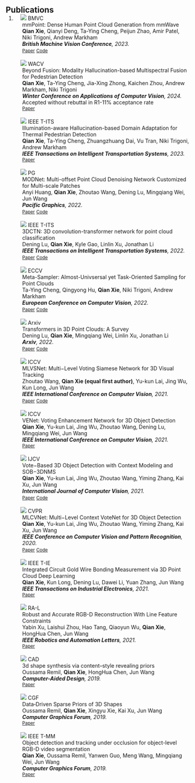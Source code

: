 <h2 id="publications" style="margin: 2px 0px -15px;">Publications</h2>

<div class="publications">
<ol class="bibliography">

<li>

<div class="pub-row">

  <div class="col-sm-3 abbr" style="position: relative;padding-right: 15px;padding-left: 15px;">
    <img src="assets/img/paper_teasers/BMVC-mm-1.png" class="teaser img-fluid z-depth-1">
    <abbr class="badge">BMVC</abbr>
  </div>

  <div class="col-sm-9" style="position: relative;padding-right: 15px;padding-left: 20px;">
    <div class="title">mmPoint: Dense Human Point Cloud Generation from mmWave</div>
    <div class="author"><strong>Qian Xie</strong>, Qianyi Deng, Ta-Ying Cheng, Peijun Zhao, Amir Patel, Niki Trigoni, Andrew Markham</div>
    <div class="periodical"><em><strong>British Machine Vision Conference</strong>, 2023.</em></div>
    <div class="links">
      <a href="https://nuaaxq.github.io/personal_website/" class="btn btn-sm z-depth-0" role="button" target="_blank" style="font-size:12px;">Paper</a>
      <a href="https://nuaaxq.github.io/personal_website/" class="btn btn-sm z-depth-0" role="button" target="_blank" style="font-size:12px;">Code</a>
    </div>
  </div>

</div>

<br>
<div class="pub-row">

  <div class="col-sm-3 abbr" style="position: relative;padding-right: 15px;padding-left: 15px;">
    <img src="assets/img/paper_teasers/WACV-thermal.png" class="teaser img-fluid z-depth-1">
    <abbr class="badge">WACV</abbr>
  </div>

  <div class="col-sm-9" style="position: relative;padding-right: 15px;padding-left: 20px;">
    <div class="title">Beyond Fusion: Modality Hallucination-based Multispectral Fusion for Pedestrian Detection</div>
    <div class="author"><strong>Qian Xie</strong>, Ta-Ying Cheng, Jia-Xing Zhong, Kaichen Zhou, Andrew Markham, Niki Trigoni</div>
    <div class="periodical"><em><strong>Winter Conference on Applications of Computer Vision</strong>, 2024.</em></div>
    <div class="other">Accepted without rebuttal in R1-11% acceptance rate</div>
    <div class="links">
      <a href="https://nuaaxq.github.io/personal_website/" class="btn btn-sm z-depth-0" role="button" target="_blank" style="font-size:12px;">Paper</a>
    </div>
  </div>

</div>


<br>
<div class="pub-row">

  <div class="col-sm-3 abbr" style="position: relative;padding-right: 15px;padding-left: 15px;">
    <img src="assets/img/paper_teasers/TITS-thermal-1.png" class="teaser img-fluid z-depth-1">
    <abbr class="badge">IEEE T-ITS</abbr>
  </div>

  <div class="col-sm-9" style="position: relative;padding-right: 15px;padding-left: 20px;">
    <div class="title">Illumination-aware Hallucination-based Domain Adaptation for Thermal Pedestrian Detection</div>
    <div class="author"><strong>Qian Xie</strong>, Ta-Ying Cheng, Zhuangzhuang Dai, Vu Tran, Niki Trigoni, Andrew Markham</div>
    <div class="periodical"><em><strong>IEEE Transactions on Intelligent Transportation Systems</strong>, 2023.</em></div>
    <div class="links">
      <a href="https://nuaaxq.github.io/personal_website/" class="btn btn-sm z-depth-0" role="button" target="_blank" style="font-size:12px;">Paper</a>
    </div>
  </div>

</div>

<br>
<div class="pub-row">

  <div class="col-sm-3 abbr" style="position: relative;padding-right: 15px;padding-left: 15px;">
    <img src="assets/img/paper_teasers/MODNet-1.png" class="teaser img-fluid z-depth-1">
    <abbr class="badge">PG</abbr>
  </div>

  <div class="col-sm-9" style="position: relative;padding-right: 15px;padding-left: 20px;">
    <div class="title">MODNet: Multi-offset Point Cloud Denoising Network Customized for Multi-scale Patches</div>
    <div class="author">Anyi Huang, <strong>Qian Xie</strong>, Zhoutao Wang, Dening Lu, Mingqiang Wei, Jun Wang</div>
    <div class="periodical"><em><strong>Pacific Graphics</strong>, 2022.</em></div>
    <div class="links">
      <a href="https://arxiv.org/abs/2208.14160" class="btn btn-sm z-depth-0" role="button" target="_blank" style="font-size:12px;">Paper</a>
      <a href="https://github.com/hay-001/MODNet" class="btn btn-sm z-depth-0" role="button" target="_blank" style="font-size:12px;">Code</a>
    </div>
  </div>

</div>


<br>
<div class="pub-row">

  <div class="col-sm-3 abbr" style="position: relative;padding-right: 15px;padding-left: 15px;">
    <img src="assets/img/paper_teasers/3DCTN.png" class="teaser img-fluid z-depth-1">
    <abbr class="badge">IEEE T-ITS</abbr>
  </div>

  <div class="col-sm-9" style="position: relative;padding-right: 15px;padding-left: 20px;">
    <div class="title">3DCTN: 3D convolution-transformer network for point cloud classification</div>
    <div class="author">Dening Lu, <strong>Qian Xie</strong>, Kyle Gao, Linlin Xu, Jonathan Li</div>
    <div class="periodical"><em><strong>IEEE Transactions on Intelligent Transportation Systems</strong>, 2022.</em></div>
    <div class="links">
      <a href="https://arxiv.org/pdf/2203.00828.pdf" class="btn btn-sm z-depth-0" role="button" target="_blank" style="font-size:12px;">Paper</a>
      <a href="https://github.com/d62lu/3DCTN" class="btn btn-sm z-depth-0" role="button" target="_blank" style="font-size:12px;">Code</a>
    </div>
  </div>

</div>



<br>
<div class="pub-row">

  <div class="col-sm-3 abbr" style="position: relative;padding-right: 15px;padding-left: 15px;">
    <img src="assets/img/paper_teasers/Meta-sampler.PNG" class="teaser img-fluid z-depth-1">
    <abbr class="badge">ECCV</abbr>
  </div>

  <div class="col-sm-9" style="position: relative;padding-right: 15px;padding-left: 20px;">
    <div class="title">Meta-Sampler: Almost-Univsersal yet Task-Oriented Sampling for Point Clouds</div>
    <div class="author">Ta-Ying Cheng, Qingyong Hu, <strong>Qian Xie</strong>, Niki Trigoni, Andrew Markham</div>
    <div class="periodical"><em><strong>European Conference on Computer Vision</strong>, 2022.</em></div>
    <div class="links">
      <a href="https://link.springer.com/chapter/10.1007/978-3-031-20086-1_40" class="btn btn-sm z-depth-0" role="button" target="_blank" style="font-size:12px;">Paper</a>
      <a href="https://github.com/ttchengab/MetaSampler" class="btn btn-sm z-depth-0" role="button" target="_blank" style="font-size:12px;">Code</a>
    </div>
  </div>

</div>


<br>
<div class="pub-row">

  <div class="col-sm-3 abbr" style="position: relative;padding-right: 15px;padding-left: 15px;">
    <img src="assets/img/paper_teasers/Survey.PNG" class="teaser img-fluid z-depth-1">
    <abbr class="badge">Arxiv</abbr>
  </div>

  <div class="col-sm-9" style="position: relative;padding-right: 15px;padding-left: 20px;">
    <div class="title">Transformers in 3D Point Clouds: A Survey</div>
    <div class="author">Dening Lu, <strong>Qian Xie</strong>, Mingqiang Wei, Linlin Xu, Jonathan Li</div>
    <div class="periodical"><em><strong>Arxiv</strong>, 2022.</em></div>
    <div class="links">
      <a href="https://arxiv.org/abs/2205.07417" class="btn btn-sm z-depth-0" role="button" target="_blank" style="font-size:12px;">Paper</a>
      <a href="https://github.com/NUAAXQ/awesome-point-cloud-analysis-2022" class="btn btn-sm z-depth-0" role="button" target="_blank" style="font-size:12px;">Code</a>
    </div>
  </div>

</div>

<br>
<div class="pub-row">

  <div class="col-sm-3 abbr" style="position: relative;padding-right: 15px;padding-left: 15px;">
    <img src="assets/img/paper_teasers/MLVSNet-1.png" class="teaser img-fluid z-depth-1">
    <abbr class="badge">ICCV</abbr>
  </div>

  <div class="col-sm-9" style="position: relative;padding-right: 15px;padding-left: 20px;">
    <div class="title">MLVSNet: Multi−Level Voting Siamese Network for 3D Visual Tracking</div>
    <div class="author">Zhoutao Wang, <strong>Qian Xie (equal first author)</strong>, Yu-kun Lai, Jing Wu‚ Kun Long, Jun Wang</div>
    <div class="periodical"><em><strong>IEEE International Conference on Computer Vision</strong>, 2021.</em></div>
    <div class="links">
      <a href="https://openaccess.thecvf.com/content/ICCV2021/papers/Wang_MLVSNet_Multi-Level_Voting_Siamese_Network_for_3D_Visual_Tracking_ICCV_2021_paper.pdf" class="btn btn-sm z-depth-0" role="button" target="_blank" style="font-size:12px;">Paper</a>
      <a href="https://github.com/CodeWZT/MLVSNet" class="btn btn-sm z-depth-0" role="button" target="_blank" style="font-size:12px;">Code</a>
    </div>
  </div>

</div>

<br>
<div class="pub-row">

  <div class="col-sm-3 abbr" style="position: relative;padding-right: 15px;padding-left: 15px;">
    <img src="assets/img/paper_teasers/VENet.PNG" class="teaser img-fluid z-depth-1">
    <abbr class="badge">ICCV</abbr>
  </div>

  <div class="col-sm-9" style="position: relative;padding-right: 15px;padding-left: 20px;">
    <div class="title">VENet: Voting Enhancement Network for 3D Object Detection</div>
    <div class="author"><strong>Qian Xie</strong>, Yu-kun Lai, Jing Wu‚ Zhoutao Wang‚ Dening Lu‚ Mingqiang Wei, Jun Wang</div>
    <div class="periodical"><em><strong>IEEE International Conference on Computer Vision</strong>, 2021.</em></div>
    <div class="links">
      <a href="https://openaccess.thecvf.com/content/ICCV2021/papers/Xie_VENet_Voting_Enhancement_Network_for_3D_Object_Detection_ICCV_2021_paper.pdf" class="btn btn-sm z-depth-0" role="button" target="_blank" style="font-size:12px;">Paper</a>
    </div>
  </div>

</div>

<br>
<div class="pub-row">

  <div class="col-sm-3 abbr" style="position: relative;padding-right: 15px;padding-left: 15px;">
    <img src="assets/img/paper_teasers/IJCV-MLCVNet.PNG" class="teaser img-fluid z-depth-1">
    <abbr class="badge">IJCV</abbr>
  </div>

  <div class="col-sm-9" style="position: relative;padding-right: 15px;padding-left: 20px;">
    <div class="title">Vote−Based 3D Object Detection with Context Modeling and SOB−3DNMS</div>
    <div class="author"><strong>Qian Xie</strong>, Yu-kun Lai, Jing Wu‚ Zhoutao Wang‚ Yiming Zhang‚ Kai Xu, Jun Wang</div>
    <div class="periodical"><em><strong>International Journal of Computer Vision</strong>, 2021.</em></div>
    <div class="links">
      <a href="https://link.springer.com/content/pdf/10.1007/s11263-021-01456-w.pdf" class="btn btn-sm z-depth-0" role="button" target="_blank" style="font-size:12px;">Paper</a>
      <a href="https://github.com/NUAAXQ/MLCVNet" class="btn btn-sm z-depth-0" role="button" target="_blank" style="font-size:12px;">Code</a>
    </div>
  </div>

</div>

<br>
<div class="pub-row">

  <div class="col-sm-3 abbr" style="position: relative;padding-right: 15px;padding-left: 15px;">
    <img src="assets/img/paper_teasers/MLCVNet.PNG" class="teaser img-fluid z-depth-1">
    <abbr class="badge">CVPR</abbr>
  </div>

  <div class="col-sm-9" style="position: relative;padding-right: 15px;padding-left: 20px;">
    <div class="title">MLCVNet: Multi−Level Context VoteNet for 3D Object Detection</div>
    <div class="author"><strong>Qian Xie</strong>, Yu-kun Lai, Jing Wu‚ Zhoutao Wang‚ Yiming Zhang‚ Kai Xu, Jun Wang</div>
    <div class="periodical"><em><strong>IEEE Conference on Computer Vision and Pattern Recognition</strong>, 2020.</em></div>
    <div class="links">
      <a href="openaccess.thecvf.com/content_CVPR_2020/papers/Xie_MLCVNet_Multi-Level_Context_VoteNet_for_3D_Object_Detection_CVPR_2020_paper.pdf" class="btn btn-sm z-depth-0" role="button" target="_blank" style="font-size:12px;">Paper</a>
      <a href="https://github.com/NUAAXQ/MLCVNet" class="btn btn-sm z-depth-0" role="button" target="_blank" style="font-size:12px;">Code</a>
    </div>
  </div>

</div>

<br>
<div class="pub-row">

  <div class="col-sm-3 abbr" style="position: relative;padding-right: 15px;padding-left: 15px;">
    <img src="assets/img/paper_teasers/TIE.PNG" class="teaser img-fluid z-depth-1">
    <abbr class="badge">IEEE T-IE</abbr>
  </div>

  <div class="col-sm-9" style="position: relative;padding-right: 15px;padding-left: 20px;">
    <div class="title">Integrated Circuit Gold Wire Bonding Measurement via 3D Point Cloud Deep Learning</div>
    <div class="author"><strong>Qian Xie</strong>, Kun Long, Dening Lu, Dawei Li, Yuan Zhang, Jun Wang</div>
    <div class="periodical"><em><strong>IEEE Transactions on Industrial Electronics</strong>, 2021.</em></div>
    <div class="links">
      <a href="https://ieeexplore.ieee.org/abstract/document/9583886/" class="btn btn-sm z-depth-0" role="button" target="_blank" style="font-size:12px;">Paper</a>
    </div>
  </div>

</div>

<br>
<div class="pub-row">

  <div class="col-sm-3 abbr" style="position: relative;padding-right: 15px;padding-left: 15px;">
    <img src="assets/img/paper_teasers/RA-L.PNG" class="teaser img-fluid z-depth-1">
    <abbr class="badge">RA-L</abbr>
  </div>

  <div class="col-sm-9" style="position: relative;padding-right: 15px;padding-left: 20px;">
    <div class="title">Robust and Accurate RGB-D Reconstruction With Line Feature Constraints</div>
    <div class="author">Yabin Xu, Laishui Zhou, Hao Tang, Qiaoyun Wu, <strong>Qian Xie</strong>, HongHua Chen, Jun Wang</div>
    <div class="periodical"><em><strong>IEEE Robotics and Automation Letters</strong>, 2021.</em></div>
    <div class="links">
      <a href="https://ieeexplore.ieee.org/abstract/document/9468706/" class="btn btn-sm z-depth-0" role="button" target="_blank" style="font-size:12px;">Paper</a>
    </div>
  </div>

</div>

<br>
<div class="pub-row">

  <div class="col-sm-3 abbr" style="position: relative;padding-right: 15px;padding-left: 15px;">
    <img src="assets/img/paper_teasers/CAD-SHAPE.jpg" class="teaser img-fluid z-depth-1">
    <abbr class="badge">CAD</abbr>
  </div>

  <div class="col-sm-9" style="position: relative;padding-right: 15px;padding-left: 20px;">
    <div class="title">3d shape synthesis via content–style revealing priors</div>
    <div class="author">Oussama Remil, <strong>Qian Xie</strong>, HongHua Chen, Jun Wang</div>
    <div class="periodical"><em><strong>Computer-Aided Design</strong>, 2019.</em></div>
    <div class="links">
      <a href="https://www.sciencedirect.com/science/article/pii/S0010448519301897" class="btn btn-sm z-depth-0" role="button" target="_blank" style="font-size:12px;">Paper</a>
    </div>
  </div>

</div>

<br>
<div class="pub-row">

  <div class="col-sm-3 abbr" style="position: relative;padding-right: 15px;padding-left: 15px;">
    <img src="assets/img/paper_teasers/CGF-SPARSE.png" class="teaser img-fluid z-depth-1">
    <abbr class="badge">CGF</abbr>
  </div>

  <div class="col-sm-9" style="position: relative;padding-right: 15px;padding-left: 20px;">
    <div class="title">Data‐Driven Sparse Priors of 3D Shapes</div>
    <div class="author">Oussama Remil, <strong>Qian Xie</strong>, Xingyu Xie, Kai Xu, Jun Wang</div>
    <div class="periodical"><em><strong>Computer Graphics Forum</strong>, 2019.</em></div>
    <div class="links">
      <a href="https://onlinelibrary.wiley.com/doi/abs/10.1111/cgf.13272" class="btn btn-sm z-depth-0" role="button" target="_blank" style="font-size:12px;">Paper</a>
    </div>
  </div>

</div>

<br>
<div class="pub-row">

  <div class="col-sm-3 abbr" style="position: relative;padding-right: 15px;padding-left: 15px;">
    <img src="assets/img/paper_teasers/TMM-SEGMENTATION.PNG" class="teaser img-fluid z-depth-1">
    <abbr class="badge">IEEE T-MM</abbr>
  </div>

  <div class="col-sm-9" style="position: relative;padding-right: 15px;padding-left: 20px;">
    <div class="title">Object detection and tracking under occlusion for object-level RGB-D video segmentation</div>
    <div class="author"><strong>Qian Xie</strong>, Oussama Remil, Yanwen Guo, Meng Wang, Mingqiang Wei, Jun Wang</div>
    <div class="periodical"><em><strong>Computer Graphics Forum</strong>, 2019.</em></div>
    <div class="links">
      <a href="https://onlinelibrary.wiley.com/doi/abs/10.1111/cgf.13272" class="btn btn-sm z-depth-0" role="button" target="_blank" style="font-size:12px;">Paper</a>
    </div>
  </div>

</div>

</li>

<br>

</ol>
</div>
